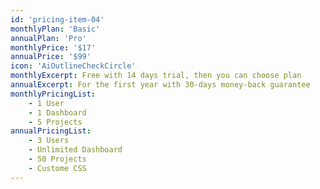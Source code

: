 ```yaml
---
id: 'pricing-item-04'
monthlyPlan: 'Basic'
annualPlan: 'Pro'
monthlyPrice: '$17'
annualPrice: '$99'
icon: 'AiOutlineCheckCircle'
monthlyExcerpt: Free with 14 days trial, then you can choose plan
annualExcerpt: For the first year with 30-days money-back guarantee
monthlyPricingList:
    - 1 User
    - 1 Dashboard
    - 5 Projects
annualPricingList:
    - 3 Users
    - Unlimited Dashboard
    - 50 Projects
    - Custome CSS
---
```

